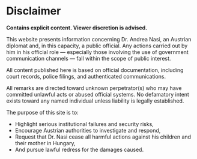 # Disclaimer

**Contains explicit content. Viewer discretion is advised.**

This website presents information concerning Dr. Andrea Nasi, an Austrian diplomat and, in this capacity, a public official. Any actions carried out by him in his official role — especially those involving the use of government communication channels — fall within the scope of public interest.

All content published here is based on official documentation, including court records, police filings, and authenticated communications.

All remarks are directed toward unknown perpetrator(s) who may have committed unlawful acts or abused official systems. No defamatory intent exists toward any named individual unless liability is legally established.

The purpose of this site is to:

- Highlight serious institutional failures and security risks,
- Encourage Austrian authorities to investigate and respond,
- Request that Dr. Nasi cease all harmful actions against his children and their mother in Hungary,
- And pursue lawful redress for the damages caused.

